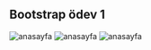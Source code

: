 ## Bootstrap ödev 1

![anasayfa](./img/anasayfa.png)
![anasayfa](./img/hakkimizda.png)
![anasayfa](./img/urunlerimiz.png)
